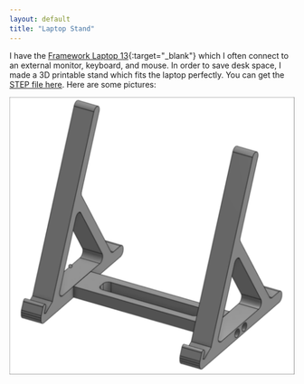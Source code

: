 ```yaml
---
layout: default
title: "Laptop Stand"
---
```


I have the [Framework Laptop 13](https://frame.work/products/laptop-diy-13-gen-intel){:target="_blank"} which I often connect to an external monitor, keyboard, and mouse. In order to save desk space, I made a 3D printable stand which fits the laptop perfectly. You can get the [STEP file here](/assets/laptop-stand.step). Here are some pictures:

![cad-model](/assets/laptop-stand-cad.png)